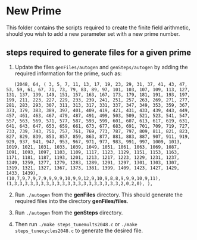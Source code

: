 # New Prime

This folder contains the scripts required to create the finite field arithmetic, should you wish to add a new parameter set with a new prime number.

## steps required to generate files for a given prime

1. Update the files `genFiles/autogen` and `genSteps/autogen` by adding the required information for the prime, such as:

`   (2048,
    64,
    ( 3, 5, 7, 11, 13, 17, 19, 23, 29, 31, 37, 41, 43, 47, 53, 59, 61, 67, 71, 73, 79, 83, 89, 97, 101, 103, 107, 109, 113, 127, 131, 137, 139, 149, 151, 157, 163, 167, 173, 179, 181, 191, 193, 197, 199, 211, 223, 227, 229, 233, 239, 241, 251, 257, 263, 269, 271, 277, 281, 283, 293, 307, 311, 313, 317, 331, 337, 347, 349, 353, 359, 367, 373, 379, 383, 389, 397, 401, 409, 419, 421, 431, 433, 439, 443, 449, 457, 461, 463, 467, 479, 487, 491, 499, 503, 509, 521, 523, 541, 547, 557, 563, 569, 571, 577, 587, 593, 599, 601, 607, 613, 617, 619, 631, 641, 643, 647, 653, 659, 661, 673, 677, 683, 691, 701, 709, 719, 727, 733, 739, 743, 751, 757, 761, 769, 773, 787, 797, 809, 811, 821, 823, 827, 829, 839, 853, 857, 859, 863, 877, 881, 883, 887, 907, 911, 919, 929, 937, 941, 947, 953, 967, 971, 977, 983, 991, 997, 1009, 1013, 1019, 1021, 1031, 1033, 1039, 1049, 1051, 1061, 1063, 1069, 1087, 1091, 1093, 1097, 1103, 1109, 1117, 1123, 1129, 1151, 1153, 1163, 1171, 1181, 1187, 1193, 1201, 1213, 1217, 1223, 1229, 1231, 1237, 1249, 1259, 1277, 1279, 1283, 1289, 1291, 1297, 1301, 1303, 1307, 1319, 1321, 1327, 1367, 1373, 1381, 1399, 1409, 1423, 1427, 1429, 1433, 1439),
   (10,7,9,7,9,7,9,9,9,9,10,9,9,12,9,10,9,8,8,9,9,9,10,9,11), (1,3,3,3,3,3,3,3,3,3,3,3,3,3,3,3,3,3,3,3,3,2,0,2,0),
   ),`

2. Run `./autogen` from the **genFiles** directory. This should generate the required files into the directory **genFiles/files**.

3. Run `./autogen` from the **genSteps** directory.

4. Then run `./make steps_tunemults2048.c` or `./make steps_tunecycles2048.c` to generate the desired file.
